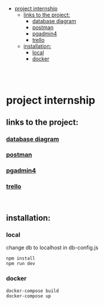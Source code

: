 

- [project internship](#project-internship)
  - [links to the project:](#links-to-the-project)
    - [database diagram](#database-diagram)
    - [postman](#postman)
    - [pgadmin4](#pgadmin4)
    - [trello](#trello)
  - [installation:](#installation)
    - [local](#local)
    - [docker](#docker)

<br><br>



# project internship       

## links to the project:
### [database diagram](https://dbdiagram.io/d/64b188b302bd1c4a5e1950d1)      
### [postman](https://speeding-meadow-248825.postman.co/workspace/store-locator~0e4e15a4-a8b7-4dbc-8061-7f563c29c996/collection/21455249-1e506a63-6c83-4273-972f-1ca949b45971)          
### [pgadmin4](http://127.0.0.1/pgadmin4/browser/)        
### [trello](https://trello.com/w/storelocator3)                        

<br>

## installation:            
### local           
change db to localhost in db-config.js          
```
npm install
npm run dev
```
### docker
```
docker-compose build        
docker-compose up       
```

